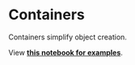 # Containers

Containers simplify object creation. 

View **[this notebook for examples](https://github.com/KevinMusgrave/pytorch-adapt/tree/main/examples/in_depth/Containers.ipynb)**.